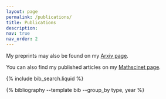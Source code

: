 ```yaml
---
layout: page
permalink: /publications/
title: Publications
description:
nav: true
nav_order: 2
---
```


My preprints may also be found on my [Arxiv page](https://arxiv.org/a/bergman_a_1.html).

You can also find my published articles on my [Mathscinet page](https://mathscinet.ams.org/mathscinet/author?authorId=1613354).

<!-- _pages/publications.md -->

<!-- Bibsearch Feature -->

{% include bib_search.liquid %}

<div class="publications">

{% bibliography --template bib --group_by type, year %}

</div>
